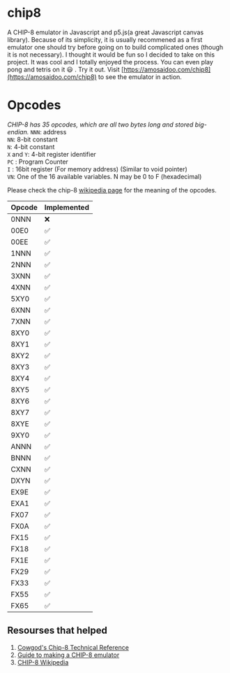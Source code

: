 # chip8
A CHIP-8 emulator in Javascript and p5.js(a great Javascript canvas library). Because of its simplicity, it is usually recommened as a first emulator one should try before going on to build complicated ones (though it is not necessary). I thought it would be fun so I decided to take on this project. It was cool and I totally enjoyed the process. You can even play pong and tetris on it :smiley: . Try it out.
Visit [https://amosaidoo.com/chip8](https://amosaidoo.com/chip8) to see the emulator in action.

# Opcodes
*CHIP-8 has 35 opcodes, which are all two bytes long and stored big-endian.*
`NNN`: address <br/>
`NN`: 8-bit constant <br/>
`N`: 4-bit constant <br/>
`X` and `Y`: 4-bit register identifier <br/>
`PC` : Program Counter <br/>
`I` : 16bit register (For memory address) (Similar to void pointer) <br/>
`VN`: One of the 16 available variables. N may be 0 to F (hexadecimal)<br/>

Please check the chip-8 [wikipedia page](https://en.wikipedia.org/wiki/CHIP-8) for the meaning of the opcodes.

| Opcode | Implemented        |
|--------|--------------------|
| 0NNN   | :x:                |
| 00E0   | :white_check_mark: |
| 00EE   | :white_check_mark: |
| 1NNN   | :white_check_mark: |
| 2NNN   | :white_check_mark: |
| 3XNN   | :white_check_mark: |
| 4XNN   | :white_check_mark: |
| 5XY0   | :white_check_mark: |
| 6XNN   | :white_check_mark: |
| 7XNN   | :white_check_mark: |
| 8XY0   | :white_check_mark: |
| 8XY1   | :white_check_mark: |
| 8XY2   | :white_check_mark: |
| 8XY3   | :white_check_mark: |
| 8XY4   | :white_check_mark: |
| 8XY5   | :white_check_mark: |
| 8XY6   | :white_check_mark: |
| 8XY7   | :white_check_mark: |
| 8XYE   | :white_check_mark: |
| 9XY0   | :white_check_mark: |
| ANNN   | :white_check_mark: |
| BNNN   | :white_check_mark: |
| CXNN   | :white_check_mark: |
| DXYN   | :white_check_mark: |
| EX9E   | :white_check_mark: |
| EXA1   | :white_check_mark: |
| FX07   | :white_check_mark: |
| FX0A   | :white_check_mark: |
| FX15   | :white_check_mark: |
| FX18   | :white_check_mark: |
| FX1E   | :white_check_mark: |
| FX29   | :white_check_mark: |
| FX33   | :white_check_mark: |
| FX55   | :white_check_mark: |
| FX65   | :white_check_mark: |

## Resourses that helped
1. [Cowgod's Chip-8 Technical Reference](http://devernay.free.fr/hacks/chip8/C8TECH10.HTM)
2. [Guide to making a CHIP-8 emulator](https://tobiasvl.github.io/blog/write-a-chip-8-emulator/)
3. [CHIP-8 Wikipedia](https://en.wikipedia.org/wiki/CHIP-8)
